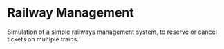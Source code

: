 # Railway Management

Simulation of a simple railways management system, to reserve or cancel tickets on multiple trains.
